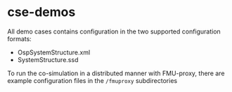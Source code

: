 # cse-demos

All demo cases contains configuration in the two supported configuration formats:
 - OspSystemStructure.xml 
 - SystemStructure.ssd
 
To run the co-simulation in a distributed manner with FMU-proxy, there are example configuration files in the `/fmuproxy` subdirectories